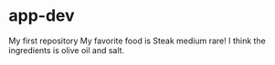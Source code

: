 # app-dev
My first repository
My favorite food is Steak medium rare! I think the ingredients is olive oil and salt.